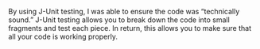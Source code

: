 By using J-Unit testing, I was able to ensure the code was “technically sound.” J-Unit testing allows you to break down the code into small fragments and test each piece. In return, this allows you to make sure that all your code is working properly.
